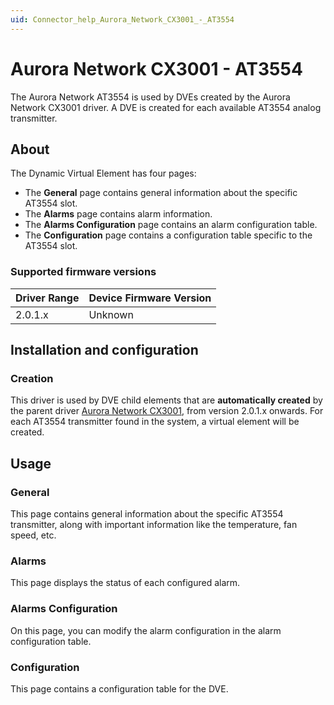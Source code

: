 ```yaml
---
uid: Connector_help_Aurora_Network_CX3001_-_AT3554
---
```


# Aurora Network CX3001 - AT3554

The Aurora Network AT3554 is used by DVEs created by the Aurora Network CX3001 driver. A DVE is created for each available AT3554 analog transmitter.

## About

The Dynamic Virtual Element has four pages:

- The **General** page contains general information about the specific AT3554 slot.
- The **Alarms** page contains alarm information.
- The **Alarms Configuration** page contains an alarm configuration table.
- The **Configuration** page contains a configuration table specific to the AT3554 slot.

### Supported firmware versions

| **Driver Range** | **Device Firmware Version** |
|------------------|-----------------------------|
| 2.0.1.x          | Unknown                     |

## Installation and configuration

### Creation

This driver is used by DVE child elements that are **automatically created** by the parent driver [Aurora Network CX3001](xref:Connector_help_Aurora_Network_CX3001), from version 2.0.1.x onwards. For each AT3554 transmitter found in the system, a virtual element will be created.

## Usage

### General

This page contains general information about the specific AT3554 transmitter, along with important information like the temperature, fan speed, etc.

### Alarms

This page displays the status of each configured alarm.

### Alarms Configuration

On this page, you can modify the alarm configuration in the alarm configuration table.

### Configuration

This page contains a configuration table for the DVE.
